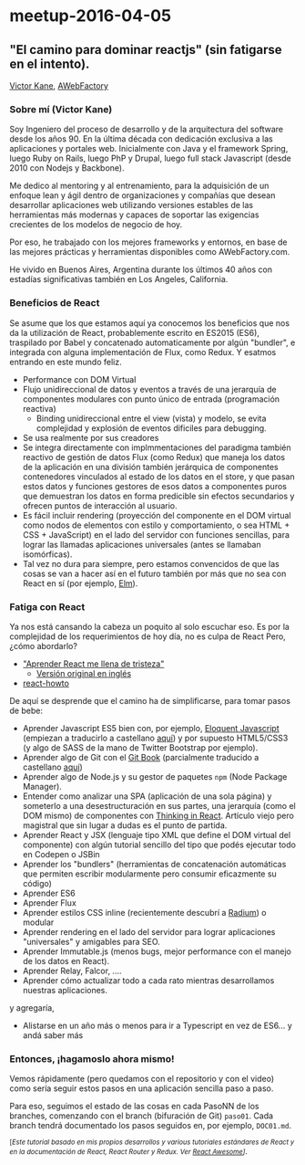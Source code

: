 # meetup-2016-04-05

## "El camino para dominar reactjs" (sin fatigarse en el intento).

[Victor Kane](https://github.com/victorkane), [AWebFactory](https://github.com/awebfactory)

### Sobre mí (Victor Kane)

Soy Ingeniero del proceso de desarrollo y de la arquitectura del software desde los años 90. En la última década con dedicación exclusiva a las aplicaciones y portales web. Inicialmente con Java y el framework Spring, luego Ruby on Rails, luego PhP y Drupal, luego full stack Javascript (desde 2010 con Nodejs y Backbone).

Me dedico al mentoring y al entrenamiento, para la adquisición de un enfoque lean y ágil dentro de organizaciones y compañías que desean desarrollar aplicaciones web utilizando versiones estables de las herramientas más modernas y capaces de soportar las exigencias crecientes de los modelos de negocio de hoy.

Por eso, he trabajado con los mejores frameworks y entornos, en base de las mejores prácticas y herramientas disponibles como AWebFactory.com.

He vivido en Buenos Aires, Argentina durante los últimos 40 años con estadías significativas también en Los Angeles, California. 

### Beneficios de React

Se asume que los que estamos aquí ya conocemos los beneficios que nos da la utilización de React, probablemente escrito en ES2015 (ES6), traspilado por Babel y concatenado automaticamente por algún "bundler", e integrada con alguna implementación de Flux, como Redux. Y esatmos entrando en este mundo feliz. 

* Performance con DOM Virtual
* Flujo unidireccional de datos y eventos a través de una jerarquía de componentes modulares con punto único de entrada (programación reactiva)
    * Binding unidireccional entre el view (vista) y modelo, se evita complejidad y explosión de eventos dificiles para debugging.
* Se usa realmente por sus creadores
* Se integra directamente con implmmentaciones del paradigma también reactivo de gestión de datos Flux (como Redux) que maneja los datos de la aplicación en una división también jerárquica de componentes contenedores vinculados al estado de los datos en el store, y que pasan estos datos y funciones gestores de esos datos a componentes puros que demuestran los datos en forma predicible sin efectos secundarios y ofrecen puntos de interacción al usuario.
* Es fácil incluir rendering (proyección del componente en el DOM virtual como nodos de elementos con estilo y comportamiento, o sea HTML + CSS + JavaScript) en el lado del servidor con funciones sencillas, para lograr las llamadas aplicaciones universales (antes se llamaban isomórficas).
* Tal vez no dura para siempre, pero estamos convencidos de que las cosas se van a hacer así en el futuro también por más que no sea con React en sí (por ejemplo, [Elm](http://elm-lang.org/)).

### Fatiga con React

Ya nos está cansando la cabeza un poquito al solo escuchar eso. Es por la complejidad de los requerimientos de hoy día, no es culpa de React Pero, ¿cómo abordarlo?

* ["Aprender React me llena de tristeza"](https://cdn.rawgit.com/jvalen/react-makes-you-sad/e5fcd2062a9119427ccc890ddd30bb43f0d2f55f/fatigue.svg)
    * [Versión original en inglés](https://cdn.rawgit.com/gaearon/react-makes-you-sad/1377b6a6cdc644adfea6bf238f06c75d33ed6f1e/fatigue.svg)
* [react-howto](https://github.com/petehunt/react-howto)


De aquí se desprende que el camino ha de simplificarse, para tomar pasos de bebe:

* Aprender Javascript ES5 bien con, por ejemplo, [Eloquent Javascript](http://eloquentjavascript.net/) (empiezan a traducirlo a castellano [aquí](http://hectorip.github.io/Eloquent-JavaScript-ES-online/)) y por supuesto HTML5/CSS3 (y algo de SASS de la mano de Twitter Bootstrap por ejemplo).
* Aprender algo de Git con el [Git Book](https://git-scm.com/book/en/v2) (parcialmente traducido a castellano [aquí](https://git-scm.com/book/es/v1))
* Aprender algo de Node.js y su gestor de paquetes `npm` (Node Package Manager).
* Entender como analizar una SPA (aplicación de una sola página) y someterlo a una desestructuración en sus partes, una jerarquía (como el DOM mismo) de componentes con [Thinking in React](https://facebook.github.io/react/docs/thinking-in-react.html). Artículo viejo pero magistral que sin lugar a dudas es el punto de partida.
* Aprender React y JSX (lenguaje tipo XML que define el DOM virtual del componente) con algún tutorial sencillo del tipo que podés ejecutar todo en Codepen o JSBin
* Aprender los "bundlers" (herramientas de concatenación automáticas que permiten escribir modularmente pero consumir eficazmente su código)
* Aprender ES6
* Aprender Flux
* Aprender estilos CSS inline (recientemente descubrí a [Radium](https://github.com/FormidableLabs/radium)) o modular  
* Aprender rendering en el lado del servidor para lograr aplicaciones "universales" y amigables para SEO.
* Aprender Immutable.js (menos bugs, mejor performance con el manejo de los datos en React).
* Aprender Relay, Falcor, ....
* Aprender cómo actualizar todo a cada rato mientras desarrollamos nuestras aplicaciones.

y agregaría,

* Alistarse en un año más o menos para ir a Typescript en vez de ES6... y andá saber más 

### Entonces, ¡hagamoslo ahora mismo!

Vemos rápidamente (pero quedamos con el repositorio y con el video) como sería seguir estos pasos en una aplicación sencilla paso a paso.

Para eso, seguimos el estado de las cosas en cada PasoNN de los branches, comenzando con el branch (bifuración de Git) `paso01`. Cada branch tendrá documentado los pasos seguidos en, por ejemplo, `DOC01.md`.

<small>[*Este tutorial basado en mis propios desarrollos y various tutoriales estándares de React y en la documentación de React, React Router y Redux. Ver [React Awesome](https://github.com/enaqx/awesome-react)]*</small>.


